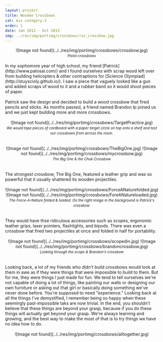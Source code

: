 ```yaml
---
layout: project
title: Wooden Crossbows
cat: mix category-3
order: 1
date: Jan 2012 - Oct 2013
img: ../res/img/portimg/crossbows/rsz_crossbow.jpg
---
```


<center>![Image not found](../../res/img/portimg/crossbows/crossbow.jpg)<br>
<small><i>Pistol crossbows</i></small></center>
<br>
In my sophomore year of high school, my friend [Patrick](http://www.patosai.com/) and I found ourselves with scrap wood left over from building helicopters & other contraptions for [Science Olympiad](http://stuyscioly.github.io/). I saw a piece that vaguely looked like a gun and added scraps of wood to it and a rubber band so it would shoot pieces of paper.
<br>
<br>
Patrick saw the design and decided to build a wood crossbow that fired pencils and sticks. As months passed, a friend named Brandon Ip joined us and we just kept building more and more crossbows.
<br>
<br>
<center>![Image not found](../../res/img/portimg/crossbows/TargetPractice.jpg)<br>
<small><i>We would tape pieces of cardboard with a paper target circle on top onto a shelf and test our crossbows from across the room.</i></small></center>
<br>
<br>
<center>![Image not found](../../res/img/portimg/crossbows/TheBigOne.jpg)
		![Image not found](../../res/img/portimg/crossbows/mycrossbow.jpg)<br>
<small><i>The Big One & the Chuk Crossbow</i></small></center>
<br>
<br>
The strongest crossbow, The Big One, featured a leather grip and was so powerful that it usually shattered its wooden projectiles.
<br>
<br>
<center>![Image not found](../../res/img/portimg/crossbows/ForceANaturefolded.jpg)
		![Image not found](../../res/img/portimg/crossbows/ForeANatureloaded.jpg)<br>
<small><i>The Force-A-Nature folded & loaded. On the right image in the background is Patrick's crossbow.</i></small></center>
<br>
<br>
They would have thse ridiculous accessories such as scopes, ergonomic leather grips, laser pointers, flashlights, and bipods. There was even a crossbow that fired two projectiles at once and folded in half for portability.
<br>
<br>
<center>![Image not found](../../res/img/portimg/crossbows/scopedin.jpg)
		![Image not found](../../res/img/portimg/crossbows/brandoncrossbow.jpg)<br>
<small><i>Looking through the scope & Brandon's crossbow</i></small></center>
<br>
<br>
Looking back, a lot of my friends who didn't build crossbows would look at them in awe as if they were things that were impossible to build to them. But for me, they were things I just made for fun. We tend to tell ourselves we're not capable of doing a lot of things, like painting our walls or designing our own furniture or asking out that girl or basically doing something we've never done before. You're supposed to need "experience." Looking back at all the things I've demystified, I remember being so happy when these seemingly past-impossible taks are now trivial. In the end, you shouldn't believe that these things are beyond your grasp, because if you do these things will actually get beyond your grasp. We're always learning and growing, and the best way to make the most of that is to try things we have no idea how to do.
<br>
<br>
<center>![Image not found](../../res/img/portimg/crossbows/alltogether.jpg)<br></center>